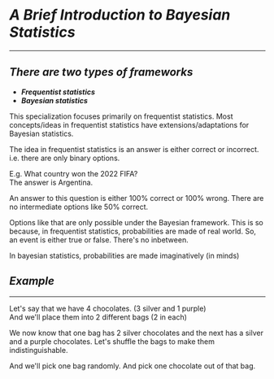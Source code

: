 # ___A Brief Introduction to Bayesian Statistics___
------------------

## ___There are two types of frameworks___          
- ___Frequentist statistics___
- ___Bayesian statistics___
 

This specialization focuses primarily on frequentist statistics.
Most concepts/ideas in frequentist statistics have extensions/adaptations for Bayesian statistics. 

The idea in frequentist statistics is an answer is either correct or incorrect.
i.e. there are only binary options.

E.g. What country won the 2022 FIFA?     
The answer is Argentina.     

An answer to this question is either 100% correct or 100% wrong.
There are no intermediate options like 50% correct.

Options like that are only possible under the Bayesian framework.
This is so because, in frequentist statistics, probabilities are made of real world. So, an event is either true or false. There's no inbetween.

In bayesian statistics, probabilities are made imaginatively (in minds)     


## ___Example___
--------------

Let's say that we have 4 chocolates. (3 silver and 1 purple)      
And we'll place them into 2 different bags (2 in each)

We now know that one bag has 2 silver chocolates and the next has a silver and a purple chocolates. Let's shuffle the bags to make them indistinguishable.   

And we'll pick one bag randomly. And pick one chocolate out of that bag.